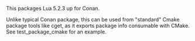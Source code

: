 This packages Lua 5.2.3 up for Conan.

Unlike typical Conan package, this can be used from "standard" Cmake package tools like cget, as it exports package info consumable with CMake. See test_package_cmake for an example.
